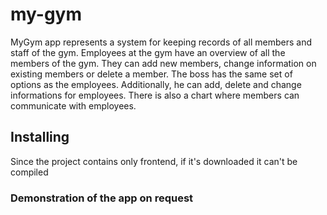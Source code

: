 # my-gym
MyGym app represents a system for keeping records of all members and staff of the gym.
Employees at the gym have an overview of all the members of the gym. They can add new members, change information on existing members or delete a member. The boss has the same set of options as the employees. Additionally, he can add, delete and change informations for employees. 
There is also a chart where members can communicate with employees.

## Installing
Since the project contains only frontend, if it's downloaded it can't be compiled

### Demonstration of the app on request
